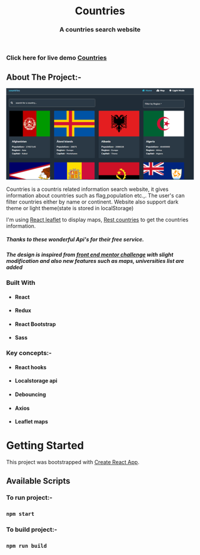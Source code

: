 <!-- PROJECT LOGO -->
<p align="center">

  <h1 align="center">Countries</h1>

  <h3 align="center">
   A countries search website
  </h3>
 <br />
 
 ### Click here for live demo   <a href="https://countries-website.netlify.app/">Countries</a>

</p>

<!-- ABOUT THE PROJECT -->

## About The Project:-

![Home page](https://raw.githubusercontent.com/Sumukha210/countries/master/public/home-page.png "Countries home page")

Countries is a countris related information search website, it gives information about countries such as flag,population etc.,. The user's can filter countries either by name or continent. Website also support dark theme or light theme(state is stored in localStorage)

I'm using [React leaflet](https://react-leaflet.js.org/) to display maps, [Rest countries](https://restcountries.eu/) to get the countries information.

##### Thanks to these wonderful Api's for their free service.

##### The design is inspired from [front end mentor challenge](https://www.frontendmentor.io/challenges/rest-countries-api-with-color-theme-switcher-5cacc469fec04111f7b848ca) with slight modification and also new features such as maps, universities list are added

### Built With

- #### React
- #### Redux
- #### React Bootstrap
- #### Sass

### Key concepts:-

- #### React hooks
- #### Localstorage api
- #### Debouncing
- #### Axios
- #### Leaflet maps

<!-- GETTING STARTED -->

# Getting Started

This project was bootstrapped with [Create React App](https://github.com/facebook/create-react-app).

## Available Scripts

### To run project:-

### `npm start`

### To build project:-

### `npm run build`
